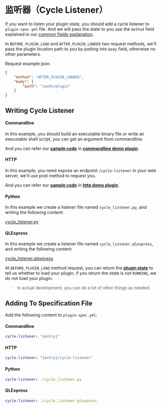 # 监听器（Cycle Listener）

If you want to listen your plugin state, you should add a cycle listener to `plugin-spec.yml` file. And we will pass the state to you use the `method` field explained in our [common fields explanation](appendix/json_rpc.md#the-request-parameter-common-fields).

In `BEFORE_PLUGIN_LOAD` and `AFTER_PLUGIN_LOADED` two request methods, we'll pass the plugin location path to you by putting into `body` field, otherwise no other parameters. 

Request example json:

```json
{
    "method": "AFTER_PLUGIN_LOADED",
    "body": {
        "path": "/path/plugin"
    }
}
```

## Writing Cycle Listener

<!-- tabs:start -->

#### **Commandline**

In this example, you should build an executable binary file or write an executable shell script, you can get an argument from commandline.

And you can refer our [**sample code**](https://github.com/myrestop/myflow-plugin-guide/tree/master/general-plugin-guide/commandline-demo-plugin/src/nativeMain/kotlin/Main.kt) in [**commandline demo plugin**](https://github.com/myrestop/myflow-plugin-guide/tree/master/general-plugin-guide/commandline-demo-plugin).

#### **HTTP**

In this example, you need expose an endpoint `/cycle-listener` in your web server, we'll use post method to request you.

And you can refer our [**sample code**](https://github.com/myrestop/myflow-plugin-guide/tree/master/general-plugin-guide/http-demo-plugin/src/main/kotlin/runflow/Main.kt) in [**http demo plugin**](https://github.com/myrestop/myflow-plugin-guide/tree/master/general-plugin-guide/http-demo-plugin).

#### **Python**

In this example we create a listener file named `cycle_listener.py`, and writing the following content:

[cycle_listener.py](python-demo-plugin/cycle_listener.py ':include :type=code')

#### **QLExpress**

In this example we create a listener file named `cycle_listener.qlexpress`, and writing the following content:

[cycle_listener.qlexpress](qlexpress-demo-plugin/cycle_listener.qlexpress ':include :type=code java')

<!-- tabs:end -->

At `BEFORE_PLUGIN_LOAD` method request, you can return the [**plugin state**](appendix/plugin_state.md#plugin-state) to tell us whether to load your plugin, if you return the state is not `RUNNING`, we do not load your plugin.

> In actual development, you can do a lot of other things as needed.

## Adding To Specification File

Add the following content to `plugin-spec.yml`:

<!-- tabs:start -->

#### **Commandline**

```yaml
cycle-listener: "{entry}"
```

#### **HTTP**

```yaml
cycle-listener: "{entry}/cycle-listener"
```

#### **Python**

```yaml
cycle-listener: ./cycle_listener.py
```

#### **QLExpress**

```yaml
cycle-listener: ./cycle_listener.qlexpress
```

<!-- tabs:end -->
